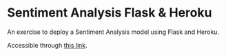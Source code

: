 # Sentiment Analysis Flask & Heroku

An exercise to deploy a Sentiment Analysis model using Flask and Heroku.

Accessible through [this link](sentimentpred.herokuapp.com).
